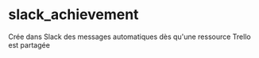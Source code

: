 # slack_achievement
Crée dans Slack des messages automatiques dès qu'une ressource Trello est partagée
